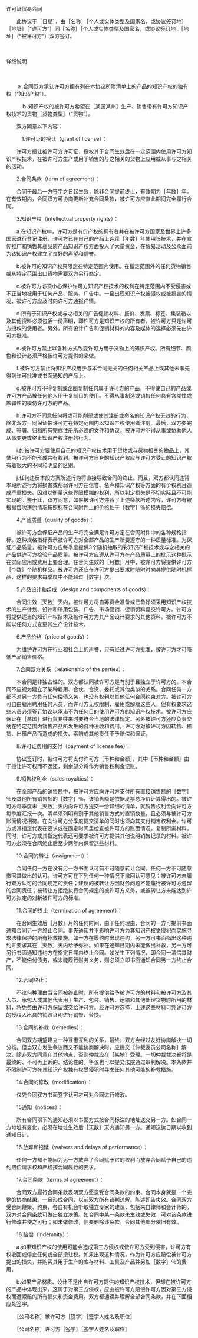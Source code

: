 



许可证贸易合同



 

　　此协议于［日期］，由［名称］［个人或实体类型及国家名，或协议签订地］［地址］［“许可方”］同［名称］［个人或实体类型及国家名，或协议签订地］［地址］（“被许可方”）双方签订。

　　


 详细说明
 
　　



　　ａ.合同双方承认许可方拥有列在本协议所附清单上的产品的知识产权的独有权（“知识产权”）。

　　　ｂ.知识产权的被许可方希望在［某国某州］生产、销售带有许可方知识产权技术的货物［货物类型］（“货物”）。

　　双方同意以下内容：

　　　1.许可证的授让（grant of license）：

　　许可方授让被许可方许可证，授权其于合同生效后在一定范围内使用许可方知识产权技术，在被许可方生产或用于销售的与之相关的货物上应用或从事与之相关的活动。

　　2.合同条款（term of agreement）：

　　合同于最后一方签字之日起生效，除非合同提前终止，有效期为［年数］年。在有效期内，合同双方可协商更新补充合同条款，被许可方应直此期间完全履行合同。

　　3.知识产权（intellectual property rights）：

　　a.在知识产权中，许可方是有价产权的拥有者并在被许可方国家及世界上许多国家进行登记注册。许可方已在自己的产品上连续［年数］年使用该技术，并在宣传推广和销售其高品质产品知识产权方面投入了大量资金，在贸易活动及公众面前为该知识产权建立了良好的声望和信誉。

　　b.被许可的知识产权只限定在特定范围内使用。在指定范围外的任何货物销售或从特定范围出口货物需要双方另行商定。

　　c.被许可方必须小心保护许可方知识产权技术的权利在特定范围内不受侵害或不正当地被用于任何产品、服务、广告中。一旦出现知识产权被侵权或被损害的情况，被许可方应及时向许可方通报详情。

　　d.所有于知识产权或与之相关的广告促销材料、报价、发票、标签、集装箱以及其他资料必须包括一份声明，即许可方是知识产权的所有者，被许可方只是许可方授权的使用者。另外，所有设计广告和促销材料的内容及媒体的选择必须先由许可方批准。

　　e.被许可方禁止以各种方式改变许可方用于货物上的知识产权。所有细节、颜色和设计必须严格按许可方提供的来做。

　　f.被许可方禁止将知识产权用于与本合同无关的任何相关产品上或其他未事先得到许可批准或书面通知的产品上。

　　g.被许可方不得复制或企图复制任何属于许可方的产品，不得使自己的产品或许可方产品被任何他人用于复制目的使用。不得从事制造或销售任何具有含糊性或欺骗性的模仿许可方的产品。

　　h.许可方不同意任何将或可能削弱或使其注册或命名的知识产权无效的行为，除非双方一同保证被许可方在特定范围内以知识产权使用者注册。最后，双方要完成、签署、归档所有完成注册所必须的文件和协议。被许可方不得从事或协助他人从事变更或终止知识产权注册的行为。

　　i.如被许可方要使用自己的知识产权技术用于货物或与货物相关的物品上，其使用行为不能形成共有权利。被许可方自身的知识产权应与许可方受让的知识产权有着很大的不同和明显的区别。

　　j.任何违反本段方案所述行为将直接导致合同的终止。而且，双方都认同违背本段所述行为将损害或削弱许可方在信誉、名声和知识产权等方面的有价权利且造成严重损失。因难以衡量这些界限模糊的权利，所以判定损失是不切实际且不可能实现的。鉴于此，双方同意，如果被许可方违背了上述条款所述内容，许可方有权根据每次违约情况按照标在合同附件上的价格处于［数字］％的损失赔偿。

　　4.产品质量（quality of goods）：

　　被许可方会保证产品的生产将完全满足许可方定在合同附件中的各种规格指标。这种规格指标表示被许可方对全部产品的生产所要遵守的一种质量标准。为保证产品质量，被许可方应每季度提供3个随机抽取的彩知识产权技术或与之相关的产品供许可方检验产品质量。被许可方应遵从许可方在产品质量上的批示这种批示在实际应用或费用上要合理。在合同生效的［月数］月中，被许可方将提供许可方［个数］个随机样品。被许可方还应在许可方提出要求时随时时向其提供随时机样品，这样的要求每季度中不能超过［数字］次。

　　5.产品设计和组成（design and components of goods）：

　　合同生效［天数］天内，被许可方将自筹资金准备或已备好须采用知识产权技术的生产计划、设计和所用包装、广告、市场营销、促销资料提交许可方。许可方将提供适当的知识产权技术及被许可方为其产品设计要求的其他资料。被许可方不能以任何方式变更其生产设计技术。

　　6.产品价格（price of goods）：

　　为维护许可方在行业和社会上的声誉，只有经过许可方批准，被许可方才可降低产品销售价格。

　　7.合同双方关系（relationship of the parties）：

　　本合同是非独占性的。双方都认同被许可方是有别于且独立于许可方的。本合同不应视为建立了某种雇用、合伙、合资、委托或其他类似的关系。合同任何一方都不对另一方负有任何偿债义务，也没有权利以其他任何合同约束对方。被许可方可自由雇用聘用任何人员，而许可方无权限制、雇用或解雇这些人，但有权要求这些人员必须签订协议以承诺不为任何目的使用许可方的知识产权技术。被许可方应保证在［某国］进行贸易往来时要符合当地的法律规定。另外被许可方还应负责交纳在特定范围内销售产品所发生的各种税收和费用。许可方对被许可方因转售、租赁、出租产品而造成的损失、索赔或其他责任不予赔偿和保证。

　　8.许可证费用的支付（payment of license fee）：

　　协议签订时，被许可方将支付许可方［币种和金额］，其中［币种和金额］由于授让许可权而不返还，剩余部分将作为销售权利金记账。

　　9.销售权利金（sales royalties）：

　　在全部产品的销售额中，被许可方应向许可方支付所有直接销售额的［数字］％及其他所有销售额的［数字］％，该销售额是依据发票总净价计算得出的。被许可方每季度末［天数］天内向许可方提交一份详细的清单，就销售权利金向许可方每季度汇报一次。清单须列明有别于其他销售方式的直销数量，且必须与被许可方账面情况相符。在向许可方分季度提交清单的同时也须向其支付销售权利金。许可方或其指定代表在要求或在固定时间里检查被许可方的账面情况，复制所需材料。同时，许可方或其指定代表还可要求被许可方提供其他说明销售记录的材料。被许可方必须在合同终止后至少两年内保留这些材料。

　　10.合同的转让（assignment）：

　　合同任何一方在没有另一方书面认可前不可随意转让合同。任何一方不可随意撤回其做出的认可。许可方可在下列任何一种情况下撤回认可意见：被许可方未履行双方认可的合同规定的责任；建议的被转让方因财务问题不能履行被许可方遗留的合同责任；被转让方拒绝执行合同规定的被许可方义务，或被转让方未能达到许可方拟定的对新被许可方的标准。

　　11.合同的终止（termination of agreement）：

　　在合同生效后［月数］月的任何时间，由于任何理由，合同的一方可提前书面通知合同另一方终止合同。事先通知并不影响许可方为其知识产权受侵犯而实施寻求法律保护的所有补救措施。如一方在履约时出现违约，另一方可书面指出这种违约并要求其在［天数］天内给予弥补。如果在通知日期内未能做出补救，另一方可另行书面通知违约方在指定日期内终止合同。如发生下列情况，即合同一清偿其财产，不能偿付债务，或未能履行财务义务，则必须立即书面通知合同另一方终止合同。

　　12.合同终止：

　　不论何种理由当合同被终止时，所有提供给予被许可方的材料和被许可方及其人员、承包人或其他代表用于生产、包装、销售、运输和其他处理货物时所用的材料，将免费由许可方保留或交给许可方。经许可方选择，上述这些材料可凭许可方的授权人出具的销毁证明进行销毁、替换。

　　13.合同的补救（remedies）：

　　合同双方期望建立一种互惠互利的关系，最终，双方会经过友好协商解决一切分歧。但当双方发生争议而又不能协商解决时，应提交［仲裁委员公司名称］解决。除非双方同意在其他地点，否则仲裁应在［某地］受理。一切仲裁裁决都将是最终的、不可再上诉的、结论性的。争议也可以提交法院通过审判解决。本条款并不限制许可方在其知识产权独有权受侵犯时寻求任何其他可能的补救措施。

　　14.合同的修改（modification）：

　　仅凭合同双方书面签字认可才可对合同进行修改。

　　15通知（notices）：

　　所有合同项下的通知必须以书面方式按合同标注的地址送交另一方。如合同一方地址有变化，必须在地址生效后［天数］天内通知另一方。通知送达日期以收到通知日计。

　　16.放弃和拖延（waivers and delays of performance）：

　　任何一方都不能因为另一方放弃了合同赋予它的权利而放弃合同赋予自己的违约赔偿请求权和严格按合同履行的要求。

　　17.合同条款（terms of agreement）：

　　合同双方履行合同条款表明双方愿意受合同条款的约束。合同本身就是一个完整的协商结果。一旦形成合同，以前双方所有谈判谅解、陈述即告失效。合同双方受合同鞭策、约束，各自有机会听取独立专家的建议，包括来自律师和会计师的。双方对合同条款可做出独立决策。如合同中某一条款未生效或失效，可对该条款进行修改并使之可行；如未做修改，则要删除该条款，合同其他部分依旧有效。

　　18.赔偿（indemnity）：

　　a.如果知识产权的使用可能会造成第三方侵权或使许可方受到侵害，许可方有权收回或停止任何或全部授让权。如果出现这种情况，作为许可方应赔偿被许可方提出的损失，并购买其用于生产的库存材料、工具及产品并另加［数字］％的费用。

　　b.如果产品材质、设计不是出自许可方提供的知识产权技术，但却在被许可方的产品中体现出来，这属于对第三方侵权，应由被许可方赔偿许可方因对第三方侵权而遭索赔的所有损失和资金费用。双方都通读并理解全部合同条款，并在下面相应处签字。

　　［公司名称］被许可方［签字］［签字人姓名及职位］

　　［公司名称］许可方［签字］［签字人姓名及职位］

　　